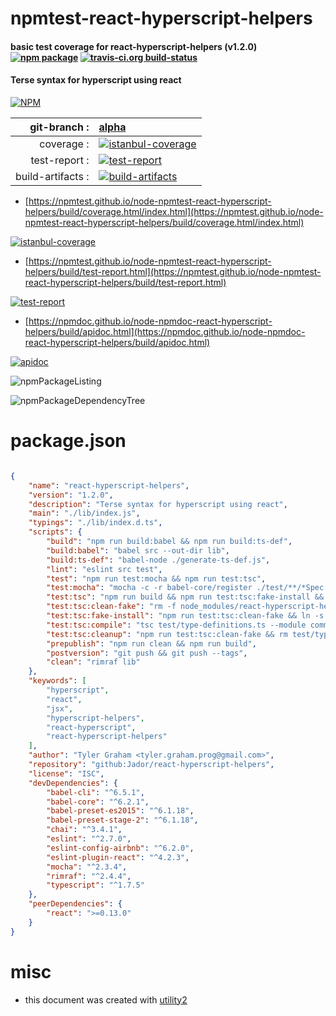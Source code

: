 # npmtest-react-hyperscript-helpers

#### basic test coverage for  react-hyperscript-helpers (v1.2.0)  [![npm package](https://img.shields.io/npm/v/npmtest-react-hyperscript-helpers.svg?style=flat-square)](https://www.npmjs.org/package/npmtest-react-hyperscript-helpers) [![travis-ci.org build-status](https://api.travis-ci.org/npmtest/node-npmtest-react-hyperscript-helpers.svg)](https://travis-ci.org/npmtest/node-npmtest-react-hyperscript-helpers)

#### Terse syntax for hyperscript using react

[![NPM](https://nodei.co/npm/react-hyperscript-helpers.png?downloads=true&downloadRank=true&stars=true)](https://www.npmjs.com/package/react-hyperscript-helpers)

| git-branch : | [alpha](https://github.com/npmtest/node-npmtest-react-hyperscript-helpers/tree/alpha)|
|--:|:--|
| coverage : | [![istanbul-coverage](https://npmtest.github.io/node-npmtest-react-hyperscript-helpers/build/coverage.badge.svg)](https://npmtest.github.io/node-npmtest-react-hyperscript-helpers/build/coverage.html/index.html)|
| test-report : | [![test-report](https://npmtest.github.io/node-npmtest-react-hyperscript-helpers/build/test-report.badge.svg)](https://npmtest.github.io/node-npmtest-react-hyperscript-helpers/build/test-report.html)|
| build-artifacts : | [![build-artifacts](https://npmtest.github.io/node-npmtest-react-hyperscript-helpers/glyphicons_144_folder_open.png)](https://github.com/npmtest/node-npmtest-react-hyperscript-helpers/tree/gh-pages/build)|

- [https://npmtest.github.io/node-npmtest-react-hyperscript-helpers/build/coverage.html/index.html](https://npmtest.github.io/node-npmtest-react-hyperscript-helpers/build/coverage.html/index.html)

[![istanbul-coverage](https://npmtest.github.io/node-npmtest-react-hyperscript-helpers/build/screenCapture.buildCi.browser.%252Ftmp%252Fbuild%252Fcoverage.lib.html.png)](https://npmtest.github.io/node-npmtest-react-hyperscript-helpers/build/coverage.html/index.html)

- [https://npmtest.github.io/node-npmtest-react-hyperscript-helpers/build/test-report.html](https://npmtest.github.io/node-npmtest-react-hyperscript-helpers/build/test-report.html)

[![test-report](https://npmtest.github.io/node-npmtest-react-hyperscript-helpers/build/screenCapture.buildCi.browser.%252Ftmp%252Fbuild%252Ftest-report.html.png)](https://npmtest.github.io/node-npmtest-react-hyperscript-helpers/build/test-report.html)

- [https://npmdoc.github.io/node-npmdoc-react-hyperscript-helpers/build/apidoc.html](https://npmdoc.github.io/node-npmdoc-react-hyperscript-helpers/build/apidoc.html)

[![apidoc](https://npmdoc.github.io/node-npmdoc-react-hyperscript-helpers/build/screenCapture.buildCi.browser.%252Ftmp%252Fbuild%252Fapidoc.html.png)](https://npmdoc.github.io/node-npmdoc-react-hyperscript-helpers/build/apidoc.html)

![npmPackageListing](https://npmtest.github.io/node-npmtest-react-hyperscript-helpers/build/screenCapture.npmPackageListing.svg)

![npmPackageDependencyTree](https://npmtest.github.io/node-npmtest-react-hyperscript-helpers/build/screenCapture.npmPackageDependencyTree.svg)



# package.json

```json

{
    "name": "react-hyperscript-helpers",
    "version": "1.2.0",
    "description": "Terse syntax for hyperscript using react",
    "main": "./lib/index.js",
    "typings": "./lib/index.d.ts",
    "scripts": {
        "build": "npm run build:babel && npm run build:ts-def",
        "build:babel": "babel src --out-dir lib",
        "build:ts-def": "babel-node ./generate-ts-def.js",
        "lint": "eslint src test",
        "test": "npm run test:mocha && npm run test:tsc",
        "test:mocha": "mocha -c -r babel-core/register ./test/**/*Spec.js",
        "test:tsc": "npm run build && npm run test:tsc:fake-install && npm run test:tsc:compile && npm run test:tsc:cleanup",
        "test:tsc:clean-fake": "rm -f node_modules/react-hyperscript-helpers",
        "test:tsc:fake-install": "npm run test:tsc:clean-fake && ln -s .. node_modules/react-hyperscript-helpers",
        "test:tsc:compile": "tsc test/type-definitions.ts --module commonjs",
        "test:tsc:cleanup": "npm run test:tsc:clean-fake && rm test/type-definitions.js",
        "prepublish": "npm run clean && npm run build",
        "postversion": "git push && git push --tags",
        "clean": "rimraf lib"
    },
    "keywords": [
        "hyperscript",
        "react",
        "jsx",
        "hyperscript-helpers",
        "react-hyperscript",
        "react-hyperscript-helpers"
    ],
    "author": "Tyler Graham <tyler.graham.prog@gmail.com>",
    "repository": "github:Jador/react-hyperscript-helpers",
    "license": "ISC",
    "devDependencies": {
        "babel-cli": "^6.5.1",
        "babel-core": "^6.2.1",
        "babel-preset-es2015": "^6.1.18",
        "babel-preset-stage-2": "^6.1.18",
        "chai": "^3.4.1",
        "eslint": "^2.7.0",
        "eslint-config-airbnb": "^6.2.0",
        "eslint-plugin-react": "^4.2.3",
        "mocha": "^2.3.4",
        "rimraf": "^2.4.4",
        "typescript": "^1.7.5"
    },
    "peerDependencies": {
        "react": ">=0.13.0"
    }
}
```



# misc
- this document was created with [utility2](https://github.com/kaizhu256/node-utility2)
